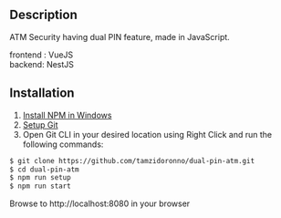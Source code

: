
## Description

ATM Security having dual PIN feature, made in JavaScript.

frontend : VueJS<br>
backend: NestJS

## Installation
1. [Install NPM in Windows](https://nodejs.org/dist/v18.16.0/node-v18.16.0-x86.msi)
2. [Setup Git](https://git-scm.com/download/win)
3. Open Git CLI in your desired location using Right Click and run the following commands:
```bash
$ git clone https://github.com/tamzidoronno/dual-pin-atm.git
$ cd dual-pin-atm
$ npm run setup
$ npm run start
```
Browse to http://localhost:8080 in your browser